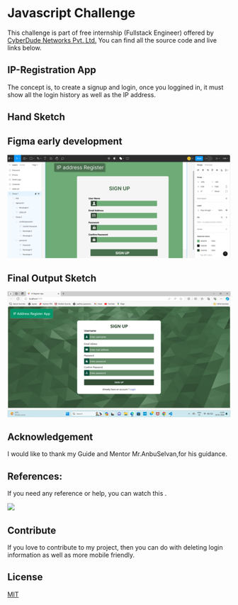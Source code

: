 # Javascript Challenge

This challenge is part of free internship (Fullstack Engineer) offered by [CyberDude Networks Pvt. Ltd.](https://cyberdudenetworks.com) You can find all the source code and live links below.

## IP-Registration App

The concept is, to create a signup and login, once you loggined in, it must show all the login history as well as the IP address.

## Hand Sketch

## Figma early development

![image](./assets/images/figma.png)

## Final Output Sketch

![image](./assets/images/Final.png)

## Acknowledgement

I would like to thank my Guide and Mentor Mr.AnbuSelvan,for his guidance.

## References:

If you need any reference or help, you can watch this .

<a href="https://youtu.be/4ku_CldA6YY?si=rQVItvmAlL66oyJ8"><img src="https://i.ytimg.com/vi/4ku_CldA6YY/sddefault.jpg"></a>

## Contribute

If you love to contribute to my project, then you can do with deleting login information as well as more mobile friendly.

## License

[MIT](https://choosealicense.com/licenses/mit/)
